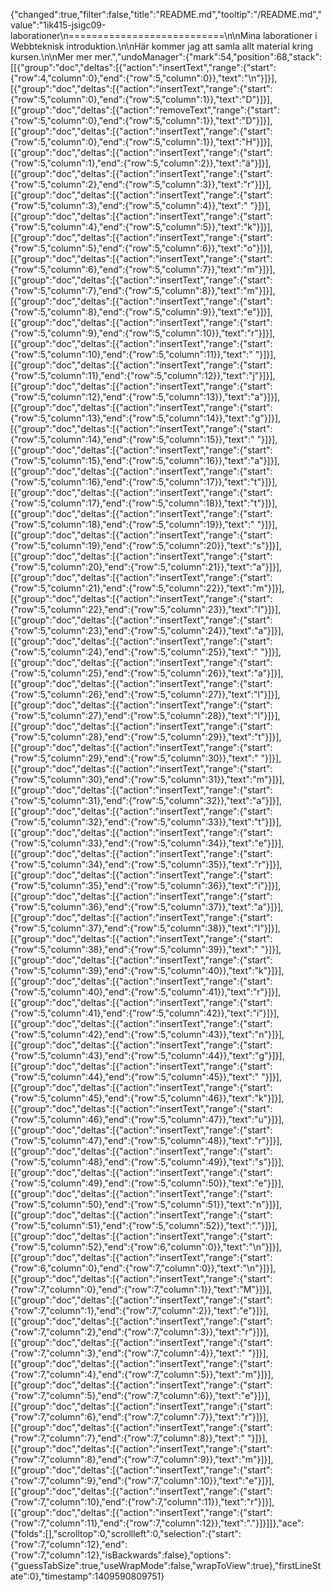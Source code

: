 {"changed":true,"filter":false,"title":"README.md","tooltip":"/README.md","value":"1ik415-jsigc09-laborationer\n===========================\n\nMina laborationer i Webbteknisk introduktion.\n\nHär kommer jag att samla allt material kring kursen.\n\nMer mer mer.","undoManager":{"mark":54,"position":68,"stack":[[{"group":"doc","deltas":[{"action":"insertText","range":{"start":{"row":4,"column":0},"end":{"row":5,"column":0}},"text":"\n"}]}],[{"group":"doc","deltas":[{"action":"insertText","range":{"start":{"row":5,"column":0},"end":{"row":5,"column":1}},"text":"D"}]}],[{"group":"doc","deltas":[{"action":"removeText","range":{"start":{"row":5,"column":0},"end":{"row":5,"column":1}},"text":"D"}]}],[{"group":"doc","deltas":[{"action":"insertText","range":{"start":{"row":5,"column":0},"end":{"row":5,"column":1}},"text":"H"}]}],[{"group":"doc","deltas":[{"action":"insertText","range":{"start":{"row":5,"column":1},"end":{"row":5,"column":2}},"text":"ä"}]}],[{"group":"doc","deltas":[{"action":"insertText","range":{"start":{"row":5,"column":2},"end":{"row":5,"column":3}},"text":"r"}]}],[{"group":"doc","deltas":[{"action":"insertText","range":{"start":{"row":5,"column":3},"end":{"row":5,"column":4}},"text":" "}]}],[{"group":"doc","deltas":[{"action":"insertText","range":{"start":{"row":5,"column":4},"end":{"row":5,"column":5}},"text":"k"}]}],[{"group":"doc","deltas":[{"action":"insertText","range":{"start":{"row":5,"column":5},"end":{"row":5,"column":6}},"text":"o"}]}],[{"group":"doc","deltas":[{"action":"insertText","range":{"start":{"row":5,"column":6},"end":{"row":5,"column":7}},"text":"m"}]}],[{"group":"doc","deltas":[{"action":"insertText","range":{"start":{"row":5,"column":7},"end":{"row":5,"column":8}},"text":"m"}]}],[{"group":"doc","deltas":[{"action":"insertText","range":{"start":{"row":5,"column":8},"end":{"row":5,"column":9}},"text":"e"}]}],[{"group":"doc","deltas":[{"action":"insertText","range":{"start":{"row":5,"column":9},"end":{"row":5,"column":10}},"text":"r"}]}],[{"group":"doc","deltas":[{"action":"insertText","range":{"start":{"row":5,"column":10},"end":{"row":5,"column":11}},"text":" "}]}],[{"group":"doc","deltas":[{"action":"insertText","range":{"start":{"row":5,"column":11},"end":{"row":5,"column":12}},"text":"j"}]}],[{"group":"doc","deltas":[{"action":"insertText","range":{"start":{"row":5,"column":12},"end":{"row":5,"column":13}},"text":"a"}]}],[{"group":"doc","deltas":[{"action":"insertText","range":{"start":{"row":5,"column":13},"end":{"row":5,"column":14}},"text":"g"}]}],[{"group":"doc","deltas":[{"action":"insertText","range":{"start":{"row":5,"column":14},"end":{"row":5,"column":15}},"text":" "}]}],[{"group":"doc","deltas":[{"action":"insertText","range":{"start":{"row":5,"column":15},"end":{"row":5,"column":16}},"text":"a"}]}],[{"group":"doc","deltas":[{"action":"insertText","range":{"start":{"row":5,"column":16},"end":{"row":5,"column":17}},"text":"t"}]}],[{"group":"doc","deltas":[{"action":"insertText","range":{"start":{"row":5,"column":17},"end":{"row":5,"column":18}},"text":"t"}]}],[{"group":"doc","deltas":[{"action":"insertText","range":{"start":{"row":5,"column":18},"end":{"row":5,"column":19}},"text":" "}]}],[{"group":"doc","deltas":[{"action":"insertText","range":{"start":{"row":5,"column":19},"end":{"row":5,"column":20}},"text":"s"}]}],[{"group":"doc","deltas":[{"action":"insertText","range":{"start":{"row":5,"column":20},"end":{"row":5,"column":21}},"text":"a"}]}],[{"group":"doc","deltas":[{"action":"insertText","range":{"start":{"row":5,"column":21},"end":{"row":5,"column":22}},"text":"m"}]}],[{"group":"doc","deltas":[{"action":"insertText","range":{"start":{"row":5,"column":22},"end":{"row":5,"column":23}},"text":"l"}]}],[{"group":"doc","deltas":[{"action":"insertText","range":{"start":{"row":5,"column":23},"end":{"row":5,"column":24}},"text":"a"}]}],[{"group":"doc","deltas":[{"action":"insertText","range":{"start":{"row":5,"column":24},"end":{"row":5,"column":25}},"text":" "}]}],[{"group":"doc","deltas":[{"action":"insertText","range":{"start":{"row":5,"column":25},"end":{"row":5,"column":26}},"text":"a"}]}],[{"group":"doc","deltas":[{"action":"insertText","range":{"start":{"row":5,"column":26},"end":{"row":5,"column":27}},"text":"l"}]}],[{"group":"doc","deltas":[{"action":"insertText","range":{"start":{"row":5,"column":27},"end":{"row":5,"column":28}},"text":"l"}]}],[{"group":"doc","deltas":[{"action":"insertText","range":{"start":{"row":5,"column":28},"end":{"row":5,"column":29}},"text":"t"}]}],[{"group":"doc","deltas":[{"action":"insertText","range":{"start":{"row":5,"column":29},"end":{"row":5,"column":30}},"text":" "}]}],[{"group":"doc","deltas":[{"action":"insertText","range":{"start":{"row":5,"column":30},"end":{"row":5,"column":31}},"text":"m"}]}],[{"group":"doc","deltas":[{"action":"insertText","range":{"start":{"row":5,"column":31},"end":{"row":5,"column":32}},"text":"a"}]}],[{"group":"doc","deltas":[{"action":"insertText","range":{"start":{"row":5,"column":32},"end":{"row":5,"column":33}},"text":"t"}]}],[{"group":"doc","deltas":[{"action":"insertText","range":{"start":{"row":5,"column":33},"end":{"row":5,"column":34}},"text":"e"}]}],[{"group":"doc","deltas":[{"action":"insertText","range":{"start":{"row":5,"column":34},"end":{"row":5,"column":35}},"text":"r"}]}],[{"group":"doc","deltas":[{"action":"insertText","range":{"start":{"row":5,"column":35},"end":{"row":5,"column":36}},"text":"i"}]}],[{"group":"doc","deltas":[{"action":"insertText","range":{"start":{"row":5,"column":36},"end":{"row":5,"column":37}},"text":"a"}]}],[{"group":"doc","deltas":[{"action":"insertText","range":{"start":{"row":5,"column":37},"end":{"row":5,"column":38}},"text":"l"}]}],[{"group":"doc","deltas":[{"action":"insertText","range":{"start":{"row":5,"column":38},"end":{"row":5,"column":39}},"text":" "}]}],[{"group":"doc","deltas":[{"action":"insertText","range":{"start":{"row":5,"column":39},"end":{"row":5,"column":40}},"text":"k"}]}],[{"group":"doc","deltas":[{"action":"insertText","range":{"start":{"row":5,"column":40},"end":{"row":5,"column":41}},"text":"r"}]}],[{"group":"doc","deltas":[{"action":"insertText","range":{"start":{"row":5,"column":41},"end":{"row":5,"column":42}},"text":"i"}]}],[{"group":"doc","deltas":[{"action":"insertText","range":{"start":{"row":5,"column":42},"end":{"row":5,"column":43}},"text":"n"}]}],[{"group":"doc","deltas":[{"action":"insertText","range":{"start":{"row":5,"column":43},"end":{"row":5,"column":44}},"text":"g"}]}],[{"group":"doc","deltas":[{"action":"insertText","range":{"start":{"row":5,"column":44},"end":{"row":5,"column":45}},"text":" "}]}],[{"group":"doc","deltas":[{"action":"insertText","range":{"start":{"row":5,"column":45},"end":{"row":5,"column":46}},"text":"k"}]}],[{"group":"doc","deltas":[{"action":"insertText","range":{"start":{"row":5,"column":46},"end":{"row":5,"column":47}},"text":"u"}]}],[{"group":"doc","deltas":[{"action":"insertText","range":{"start":{"row":5,"column":47},"end":{"row":5,"column":48}},"text":"r"}]}],[{"group":"doc","deltas":[{"action":"insertText","range":{"start":{"row":5,"column":48},"end":{"row":5,"column":49}},"text":"s"}]}],[{"group":"doc","deltas":[{"action":"insertText","range":{"start":{"row":5,"column":49},"end":{"row":5,"column":50}},"text":"e"}]}],[{"group":"doc","deltas":[{"action":"insertText","range":{"start":{"row":5,"column":50},"end":{"row":5,"column":51}},"text":"n"}]}],[{"group":"doc","deltas":[{"action":"insertText","range":{"start":{"row":5,"column":51},"end":{"row":5,"column":52}},"text":"."}]}],[{"group":"doc","deltas":[{"action":"insertText","range":{"start":{"row":5,"column":52},"end":{"row":6,"column":0}},"text":"\n"}]}],[{"group":"doc","deltas":[{"action":"insertText","range":{"start":{"row":6,"column":0},"end":{"row":7,"column":0}},"text":"\n"}]}],[{"group":"doc","deltas":[{"action":"insertText","range":{"start":{"row":7,"column":0},"end":{"row":7,"column":1}},"text":"M"}]}],[{"group":"doc","deltas":[{"action":"insertText","range":{"start":{"row":7,"column":1},"end":{"row":7,"column":2}},"text":"e"}]}],[{"group":"doc","deltas":[{"action":"insertText","range":{"start":{"row":7,"column":2},"end":{"row":7,"column":3}},"text":"r"}]}],[{"group":"doc","deltas":[{"action":"insertText","range":{"start":{"row":7,"column":3},"end":{"row":7,"column":4}},"text":" "}]}],[{"group":"doc","deltas":[{"action":"insertText","range":{"start":{"row":7,"column":4},"end":{"row":7,"column":5}},"text":"m"}]}],[{"group":"doc","deltas":[{"action":"insertText","range":{"start":{"row":7,"column":5},"end":{"row":7,"column":6}},"text":"e"}]}],[{"group":"doc","deltas":[{"action":"insertText","range":{"start":{"row":7,"column":6},"end":{"row":7,"column":7}},"text":"r"}]}],[{"group":"doc","deltas":[{"action":"insertText","range":{"start":{"row":7,"column":7},"end":{"row":7,"column":8}},"text":" "}]}],[{"group":"doc","deltas":[{"action":"insertText","range":{"start":{"row":7,"column":8},"end":{"row":7,"column":9}},"text":"m"}]}],[{"group":"doc","deltas":[{"action":"insertText","range":{"start":{"row":7,"column":9},"end":{"row":7,"column":10}},"text":"e"}]}],[{"group":"doc","deltas":[{"action":"insertText","range":{"start":{"row":7,"column":10},"end":{"row":7,"column":11}},"text":"r"}]}],[{"group":"doc","deltas":[{"action":"insertText","range":{"start":{"row":7,"column":11},"end":{"row":7,"column":12}},"text":"."}]}]]},"ace":{"folds":[],"scrolltop":0,"scrollleft":0,"selection":{"start":{"row":7,"column":12},"end":{"row":7,"column":12},"isBackwards":false},"options":{"guessTabSize":true,"useWrapMode":false,"wrapToView":true},"firstLineState":0},"timestamp":1409590809751}
